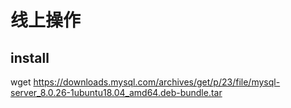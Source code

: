 # 线上操作

## install

wget https://downloads.mysql.com/archives/get/p/23/file/mysql-server_8.0.26-1ubuntu18.04_amd64.deb-bundle.tar
